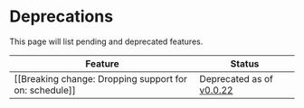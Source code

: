 # Deprecations

This page will list pending and deprecated features.

Feature|Status
-|-
[[Breaking change: Dropping support for on: schedule]]|Deprecated as of [v0.0.22](https://github.com/check-spelling/check-spelling/releases/tag/v0.0.22)
